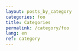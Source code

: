 ```yaml
---
layout: posts_by_category
categories: foo
title: Categories 
permalink: /category/foo
lang: en
ref: category
---
```

